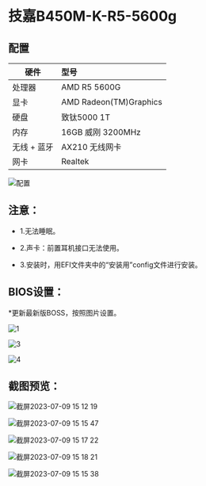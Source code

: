 # 技嘉B450M-K-R5-5600g

## 配置

硬件  | 型号
---  | :--
处理器 | AMD R5 5600G
显卡 | AMD Radeon(TM)Graphics
硬盘  |	 致钛5000 1T
内存  |	16GB 威刚 3200MHz
无线 + 蓝牙 | AX210 无线网卡
网卡 | Realtek


![配置](https://github.com/nidemimihihi/GIGABYTE-B450M-K-R5-5600g/assets/45564110/e907674b-da72-4407-914a-0ad9cebf4197)


## 注意：

* 1.无法睡眠。

* 2.声卡：前置耳机接口无法使用。

* 3.安装时，用EFI文件夹中的“安装用”config文件进行安装。


## BIOS设置：

*更新最新版BOSS，按照图片设置。
  
![1](https://github.com/nidemimihihi/GIGABYTE-B450M-K-R5-5600g/assets/45564110/f68bbe54-41f4-4a1c-ba0a-db18535658f4)


![3](https://github.com/nidemimihihi/GIGABYTE-B450M-K-R5-5600g/assets/45564110/10bd5364-ee5f-4dc4-9979-d6c29f75b456)


![4](https://github.com/nidemimihihi/GIGABYTE-B450M-K-R5-5600g/assets/45564110/d8c30d38-51da-442a-b59e-530bc0d08056)


## 截图预览：

![截屏2023-07-09 15 12 19](https://github.com/nidemimihihi/GIGABYTE-B450M-K-R5-5600g/assets/45564110/0ddc119e-a89b-4d57-9571-a2d71f2d84e0)


![截屏2023-07-09 15 15 47](https://github.com/nidemimihihi/GIGABYTE-B450M-K-R5-5600g/assets/45564110/ccb3b1be-24a8-47e5-873d-911f2ba136ab)


![截屏2023-07-09 15 17 22](https://github.com/nidemimihihi/GIGABYTE-B450M-K-R5-5600g/assets/45564110/1ea7f564-7adc-4a8d-a049-927aa7be7a05)


![截屏2023-07-09 15 18 21](https://github.com/nidemimihihi/GIGABYTE-B450M-K-R5-5600g/assets/45564110/985151b9-96a9-456f-813a-a8852a23ebb9)


![截屏2023-07-09 15 15 38](https://github.com/nidemimihihi/GIGABYTE-B450M-K-R5-5600g/assets/45564110/b90a7531-bc10-4a84-a3c4-adad06832ce4)


